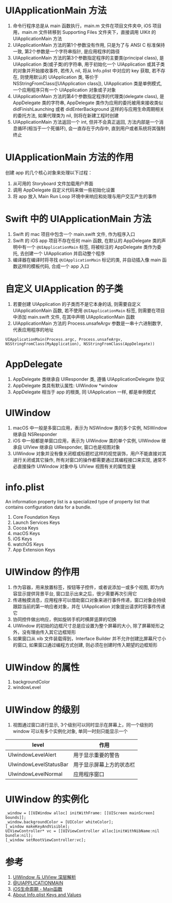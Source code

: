 # UIApplicationMain 方法

1. 命令行程序总是从 main 函数执行，main.m 文件在项目文件夹中, iOS 项目用，main.m 文件转移到 Supporting Files 文件夹下，直接调用 UIKit 的 UIApplicationMain 方法
2. UIApplicationMain 方法的第1个参数没有作用, 只是为了与 ANSI C 标准保持一致, 第2个参数是一个字符串指针, 是应用程序的路径
3. UIApplicationMain 方法的第3个参数指定程序的主要类(principal class), 是 UIApplication 类(或子类)的字符串, 用于初始化一个 UIApplication 或其子类的对象并开始接收事件, 若传入 nil, 将从 Info.plist 中对应的 key 获取, 若不存在, 则使用默认的 UIApplication 类, 等价于 NSStringFromClass([UIApplication class]), UIApplication 类是单例模式, 一个应用程序只有一个 UIApplication 对象或子对象
4. UIApplicationMain 方法的第4个参数指定程序的代理类(delegate class), 是 AppDelegate 类的字符串, AppDelegate 类作为应用的委托被用来接收类似 didFinishLaunching 或者 didEnterBackground 这样的与应用生命周期相关的委托方法, 如果代理类为 nil, 则将在新建工程时创建
5. UIApplicationMain 方法返回一个 int, 但并不会真正返回, 方法内部是一个消息循环(相当于一个死循环), 会一直存在于内存中, 直到用户或者系统将其强制终止

# UIApplicationMain 方法的作用

创建 app 的几个核心对象来处理以下过程：

1. 从可用的 Storyboard 文件加载用户界面
2. 调用 AppDelegate 自定义代码来做一些初始化设置
3. 将 app 放入 Main Run Loop 环境中来响应和处理与用户交互产生的事件

# Swift 中的 UIApplicationMain 方法

1. Swift 的 mac 项目中包含一个 main.swift 文件, 作为程序入口
2. Swift 的 iOS app 项目不存在任何 main 函数, 在默认的 AppDelegate 类的声明中有一个 `@UIApplicationMain` 标签, 将被标注的 AppDelegate 类作为委托, 去创建一个 UIApplication 并启动整个程序
3. 编译器在编译时将寻找 `@UIApplicationMain` 标记的类, 并自动插入像 main 函数这样的模板代码, 合成一个 app 入口

# 自定义 UIApplication 的子类

1. 若要创建 UIApplication 的子类而不是它本身的话, 则需要自定义 UIApplicationMain 函数, 若不使用 `@UIApplicationMain` 标签, 则需要在项目中添加 main.swift 文件, 在其中声明 UIApplicationMain 函数
2. UIApplicationMain 方法的 Process.unsafeArgv 参数是一串十六进制数字, 代表应用程序的地址

`UIApplicationMain(Process.argc, Process.unsafeArgv, NSStringFromClass(MyApplication), NSStringFromClass(AppDelegate))`

# AppDelegate

1. AppDelegate 类继承自 UIResponder 类, 遵循 UIApplicationDelegate 协议
2. AppDelegate 类具有默认属性: UIWindow \*window
3. AppDelegate 相当于 app 的根类, 同 UIApplication 一样, 都是单例模式

# UIWindow

1. macOS 中一般是多窗口应用，表示为 NSWindow 类的多个实例, NSWindow 继承自 NSResponder
2. iOS 中一般都是单窗口应用，表示为 UIWindow 类的单个实例, UIWindow 继承自 UIView 继承自 UIResponder, 窗口也是视图对象
3. UIWindow 对象并没有像关闭框或标题栏这样的视觉装饰，用户不能直接对其进行关闭或其它操作, 所有对窗口的操作都需要通过其编程接口来实现, 通常不必直接操作 UIWindow 对象中与 UIView 视图有关的属性变量

# info.plist

An information property list is a specialized type of property list that contains configuration data for a bundle.

1. Core Foundation Keys
2. Launch Services Keys
3. Cocoa Keys
4. macOS Keys
5. iOS Keys
6. watchOS Keys
7. App Extension Keys

# UIWindow 的作用

1. 作为容器，用来放置标签，按钮等子控件，或者说添加一或多个视图, 即为内容显示提供背景平台, 窗口显示出来之后，很少需要再次引用它
2. 传递触摸消息，应用程序可以借助窗口对象来进行事件传递，窗口对象会持续跟踪当前的第一响应者对象，并在 UIApplication 对象提出请求时将事件传递它
3. 协同控件做出响应，例如旋转手机时横屏竖屏的切换
4. UIWindow 的初始的边框尺寸总是应设置为整个屏幕的大小, 除了屏幕矩形之外，没有理由传入其它边框矩形
5. 如果窗口从 xib 文件装载得到，Interface Builder 并不允许创建比屏幕尺寸小的窗口, 如果窗口通过编程方式创建, 则必须在创建时传入期望的边框矩形

# UIWindow 的属性

1. backgroundColor
2. windowLevel

# UIWindow 的级别

1. 视图通过窗口进行显示, 3个级别可以同时显示在屏幕上，同一个级别的 window 可以有多个实例化对象, 单同一时刻只能显示一个

| level                  | 作用                  |
| ---------------------- | -------------------- |
| UIwindowLevelAlert     | 用于显示重要的警告      |
| UIwindowLevelStatusBar | 用于显示屏幕上方的状态栏 |
| UIwindowLevelNormal    | 应用程序窗口           |

# UIWindow 的实例化

```
_window = [[UIWindow alloc] initWithFrame: [[UIScreen mainScreen] bounds]];
_window.backgroundColor = [UIColor whiteColor];
[_window makeKeyAndVisible];
UIViewController* vc = [[UIViewController alloc]initWithNibName:nil bundle:nil];
[_window setRootViewController:vc];
```

# 参考

1. [UIWindow 与 UIView 深层解析](http://blog.csdn.net/gf771115/article/details/7761904)
2. [@UIAPPLICATIONMAIN](http://swifter.tips/uiapplicationmain/)
3. [iOS生命周期 - Main函数](http://istian.cc/2016/08/24/iOS%E7%94%9F%E5%91%BD%E5%91%A8%E6%9C%9F%20-%20Main%E5%87%BD%E6%95%B0/)
4. [About Info.plist Keys and Values](https://developer.apple.com/library/prerelease/content/documentation/General/Reference/InfoPlistKeyReference/Introduction/Introduction.html)
